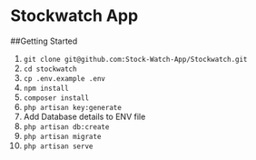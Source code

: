 # Stockwatch App

##Getting Started



1. `git clone git@github.com:Stock-Watch-App/Stockwatch.git`
2. `cd stockwatch`
3. `cp .env.example .env`
4. `npm install`
5. `composer install`
6. `php artisan key:generate`
7. Add Database details to ENV file
8. `php artisan db:create`
9. `php artisan migrate`
10. `php artisan serve`
